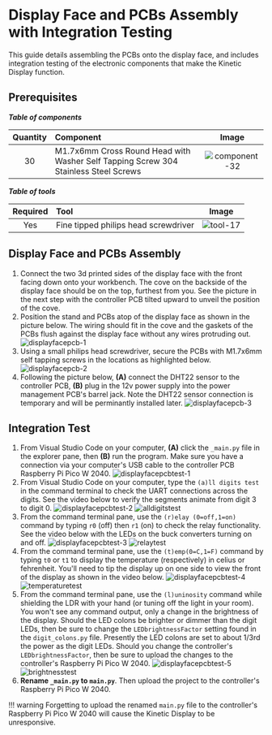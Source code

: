 # Display Face and PCBs Assembly with Integration Testing

This guide details assembling the PCBs onto the display face, and includes integration testing of the electronic components that make the Kinetic Display function.

## Prerequisites

***Table of components***

| Quantity | Component | Image |
| :--: | :------| :-----: |
| 30 | M1.7x6mm Cross Round Head with Washer Self Tapping Screw 304 Stainless Steel Screws | ![component-32](../img/component/component-32.webp) |

***Table of tools***

| Required | Tool | Image |
| :---: | :------- | :---: |
| Yes | Fine tipped philips head screwdriver   | ![tool-17](../img/tools/tool-17.webp)|

## Display Face and PCBs Assembly

1. Connect the two 3d printed sides of the display face with the front facing down onto your workbench. The cove on the backside of the display face should be on the top, furthest from you. See the picture in the next step with the controller PCB tilted upward to unveil the position of the cove.
1. Position the stand and PCBs atop of the display face as shown in the picture below. The wiring should fit in the cove and the gaskets of the PCBs flush against the display face without any wires protruding out.
![displayfacepcb-1](../img/displayfacepcbs/displayfacepcbs-1.webp)
1. Using a small philips head screwdriver, secure the PCBs with M1.7x6mm self tapping screws in the locations as highlighted below.
![displayfacepcb-2](../img/displayfacepcbs/displayfacepcbs-2.webp)
1. Following the picture below, **(A)** connect the DHT22 sensor to the controller PCB, **(B)** plug in the 12v power supply into the power management PCB's barrel jack. Note the DHT22 sensor connection is temporary and will be perminantly installed later.
![displayfacepcb-3](../img/displayfacepcbs/displayfacepcbs-3.webp)

## Integration Test

1. From Visual Studio Code on your computer, **(A)** click the `_main.py` file in the explorer pane, then **(B)** run the program. Make sure you have a connection via your computer's USB cable to the controller PCB Raspberry Pi Pico W 2040.
![displayfacepcbtest-1](../img/displayfacepcbs/displayfacepcbtest-1.webp)
1. From Visual Studio Code on your computer, type the `(a)ll digits test` in the command terminal to check the UART connections across the digits. See the video below to verify the segments animate from digit 3 to digit 0.
![displayfacepcbtest-2](../img/displayfacepcbs/displayfacepcbtest-2.webp)
![alldigitstest](../img/displayfacepcbs/alldigitstest.webp)
1. From the command terminal pane, use the `(r)elay (0=off,1=on)` command by typing `r0` (off) then `r1` (on) to check the relay functionality. See the video below with the LEDs on the buck converters turning on and off.
![displayfacepcbtest-3](../img/displayfacepcbs/displayfacepcbtest-3.webp)
![relaytest](../img/displayfacepcbs/relaytest.webp)
1. From the command terminal pane, use the `(t)emp(0=C,1=F)` command by typing `t0` or `t1` to display the temperature (respectively) in celius or fehrenheit. You'll need to tip the display up on one side to view the front of the display as shown in the video below.
![displayfacepcbtest-4](../img/displayfacepcbs/displayfacepcbtest-4.webp)
![temperaturetest](../img/displayfacepcbs/temperaturetest.webp)
1. From the command terminal pane, use the `(l)uninosity` command while shielding the LDR with your hand (or tuning off the light in your room). You won't see any command output, only a change in the brightness of the display. Should the LED colons be brighter or dimmer than the digit LEDs, then be sure to change the `LEDbrightnessFactor` setting found in the `digit_colons.py` file. Presently the LED colons are set to about 1/3rd the power as the digit LEDs. Should you change the controller's `LEDbrightnessFactor`, then be sure to upload the changes to the controller's Raspberry Pi Pico W 2040.
![displayfacepcbtest-5](../img/displayfacepcbs/displayfacepcbtest-5.webp)
![brightnesstest](../img/displayfacepcbs/brightnesstest.webp)
1. **Rename `_main.py` to `main.py`**. Then upload the project to the controller's Raspberry Pi Pico W 2040.

!!! warning
    Forgetting to upload the renamed `main.py` file to the controller's Raspberry Pi Pico W 2040 will cause the Kinetic Display to be unresponsive.